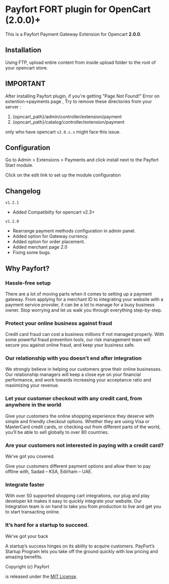 # Payfort FORT plugin for OpenCart (2.0.0)+

This is a Payfort Payment Gateway Extension for Opencart **2.0.0**.

## Installation

Using FTP, upload entire content from inside upload folder to the root of your opencart store.

## IMPORTANT 

After installing Payfort plugin, if you're getting "Page Not Found!" Error on extention->payments  page , 
Try to remove these directories from your server :

1. {opncart_path}/admin/controller/extension/payment
2. {opncart_path}/catalog/controller/extension/payment

only who have opencart `v2.0.x.x` might face this issue.

## Configuration

Go to Admin > Extensions > Payments and click install next to the Payfort Start module.

Click on the edit link to set up the module configuration

## Changelog

`v1.2.1`
- Added Compatibilty for opencart v2.3+

`v1.2.0`
- Rearrange payment methods configuration in admin panel.
- Added option for Gateway currency.
- Added option for order placement.
- Added merchant page 2.0
- Fixing some bugs.


## Why Payfort?


### Hassle-free setup


There are a lot of moving parts when it comes to setting up a payment gateway. From applying for a merchant ID to integrating your website with a payment service provider, it can be a lot to manage for a busy business owner. Stop worrying and let us walk you through everything step-by-step.


### Protect your online business against fraud

Credit card fraud can cost a business millions if not managed properly. With some powerful fraud prevention tools, our risk management team will secure you against online fraud, and keep your business safe.



### Our relationship with you doesn’t end after integration

We strongly believe in helping our customers grow their online businesses. Our relationship managers will keep a close eye on your financial performance, and work towards increasing your acceptance ratio and maximizing your revenue.


### Let your customer checkout with any credit card, from anywhere in the world

Give your customers the online shopping experience they deserve with simple and friendly checkout options. Whether they are using Visa or MasterCard credit cards, or checking out from different parts of the world, you’ll be able to sell globally to over 80 countries.


### Are your customers not interested in paying with a credit card?
We’ve got you covered.

Give your customers different payment options and allow them to pay offline with, Sadad – KSA, Edirham – UAE.

### Integrate faster

With over 50 supported shopping cart integrations, our plug and play developer kit makes it easy to quickly integrate your website. Our Integration team is on hand to take you from production to live and get you to start transacting online.

### It’s hard for a startup to succeed.
We’ve got your back

A startup’s success hinges on its ability to acquire customers. PayFort’s Startup Program lets you take off the ground quickly with low pricing and amazing benefits.


Copyright (c) Payfort

is released under the [MIT License](LICENSE).


